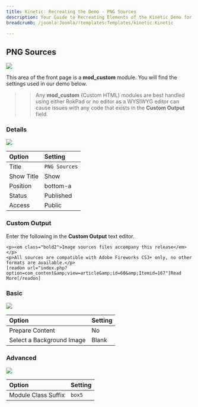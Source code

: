 ```yaml
---
title: Kinetic: Recreating the Demo - PNG Sources
description: Your Guide to Recreating Elements of the Kinetic Demo for Joomla
breadcrumb: /joomla:Joomla/!templates:Templates/kinetic:Kinetic

---
```


PNG Sources
-----

![][demo]

This area of the front page is a **mod_custom** module. You will find the settings used in our demo below.

>> Any **mod_custom** (Custom HTML) modules are best handled using either RokPad or no editor as a WYSIWYG editor can cause issues with any code that exists in the **Custom Output** field.

### Details

![][demo2]

| Option     | Setting          |
| :--------- | :--------------- |
| Title      | `PNG Sources`    |
| Show Title | Show             |
| Position   | bottom-a         |
| Status     | Published        |
| Access     | Public           |

### Custom Output

Enter the following in the **Custom Output** text editor.

~~~
<p><em class="bold2">Image sources files accompany this release</em></p>
<p>All sources are compatible with Adobe Fireworks CS3+ only, no other formats are available.</p>
[readon url="index.php?option=com_content&amp;view=article&amp;id=60&amp;Itemid=167"]Read More[/readon]
~~~

### Basic

![][demo3]

| Option                    | Setting     |
| :----------               | :---------- |
| Prepare Content           | No          |
| Select a Background Image | Blank       |

### Advanced

![][demo4]

| Option              | Setting     |
| :----------         | :---------- |
| Module Class Suffix | `box5`      |

[demo]: assets/demo_6.jpeg
[demo2]: assets/demo_6a.jpeg
[demo3]: assets/demo_6b.jpeg
[demo4]: assets/demo_6c.jpeg
